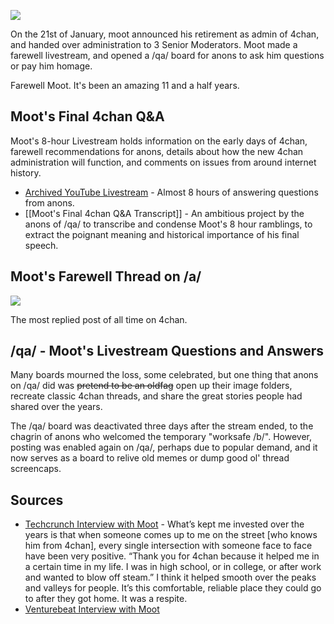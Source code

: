 ![](http://i.imgur.com/u09IZNP.png)

On the 21st of January, moot announced his retirement as admin of 4chan, and handed over administration to 3 Senior Moderators. Moot made a farewell livestream, and opened a /qa/ board for anons to ask him questions or pay him homage. 

Farewell Moot. It's been an amazing 11 and a half years.

## Moot's Final 4chan Q&A

Moot's 8-hour Livestream holds information on the early days of 4chan, farewell recommendations for anons, details about how the new 4chan administration will function, and comments on issues from around internet history.

* [Archived YouTube Livestream](https://www.youtube.com/watch?v=XYUKJBZuUig) - Almost 8 hours of answering questions from anons.
* [[Moot's Final 4chan Q&A Transcript]] - An ambitious project by the anons of /qa/ to transcribe and condense Moot's 8 hour ramblings, to extract the poignant meaning and historical importance of his final speech.

## Moot's Farewell Thread on /a/

![](http://i.imgur.com/vZ0JyNS.png)

The most replied post of all time on 4chan.

## /qa/ - Moot's Livestream Questions and Answers

Many boards mourned the loss, some celebrated, but one thing that anons on /qa/ did was <s>pretend to be an oldfag</s> open up their image folders, recreate classic 4chan threads, and share the great stories people had shared over the years.

The /qa/ board was deactivated three days after the stream ended, to the chagrin of anons who welcomed the temporary "worksafe /b/". However, posting was enabled again on /qa/, perhaps due to popular demand, and it now serves as a board to relive old memes or dump good ol' thread screencaps. 

## Sources

* [Techcrunch Interview with Moot](http://techcrunch.com/2015/01/21/farewell-sheriff/) - What’s kept me invested over the years is that when someone comes up to me on the street [who knows him from 4chan], every single intersection with someone face to face have been very positive. “Thank you for 4chan because it helped me in a certain time in my life. I was in high school, or in college, or after work and wanted to blow off steam.” I think it helped smooth over the peaks and valleys for people. It’s this comfortable, reliable place they could go to after they got home. It was a respite.
* [Venturebeat Interview with Moot](http://venturebeat.com/2015/01/21/the-creator-of-4chan-tells-us-why-hes-leaving-the-site-for-good-interview/)